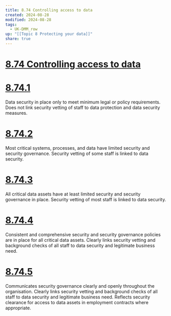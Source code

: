 ```yaml
---
title: 8.74 Controlling access to data
created: 2024-08-28
modified: 2024-08-28
tags:
  - UK-DMM_row
up: "[[Topic 8 Protecting your data]]"
share: true
---
```

# [8.74 Controlling access to data](8.74%20Controlling%20access%20to%20data.md)
# [8.74.1](8.74.1.md)

Data security in place only to meet minimum legal or policy requirements. Does not link security vetting of staff to data protection and data security measures.

# [8.74.2](8.74.2.md)

Most critical systems, processes, and data have limited security and security governance. Security vetting of some staff is linked to data security.

# [8.74.3](8.74.3.md)

All critical data assets have at least limited security and security governance in place. Security vetting of most staff is linked to data security.

# [8.74.4](8.74.4.md)

Consistent and comprehensive security and security governance policies are in place for all critical data assets. Clearly links security vetting and background checks of all staff to data security and legitimate business need.

# [8.74.5](8.74.5.md)

Communicates security governance clearly and openly throughout the organisation. Clearly links security vetting and background checks of all staff to data security and legitimate business need. Reflects security clearance for access to data assets in employment contracts where appropriate.
